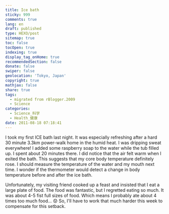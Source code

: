 ```yaml
---
title: Ice bath
sticky: 999
comments: true
lang: en
draft: published
type: HEXO/post
sitemap: true
toc: false
tocOpen: true
indexing: true
display_tag_onHome: true
recommendedSection: false
donate: false
swiper: false
geolocation: 'Tokyo, Japan'
copyright: true
mathjax: false
share: true
tags:
  - migrated from rBlogger.2009
  - Science
categories:
  - Science_科学
  - Health_健康
date: 2011-08-18 07:18:41
---
```


 I took my first ICE bath last night. It was especially refreshing after a hard 30 minute 3.3km power-walk home in the humid heat. I was dripping sweat everywhere! I added some raspberry ​soap to the water while the tub filled up. I spent about 20 minutes there. I did notice that the air felt warm when I exited the bath. This suggests that my core body temperature definitely rose. I should measure the temperature of the water and my mouth next time. 
 I wonder if the thermometer would detect a change in body temperature before and after the ice bath.
 
 
 Unfortunately, my visiting friend cooked up a feast and insisted that I eat a large plate of food. The food was fantastic, but I regretted eating so much. It was about 4-5 fist full sizes of food. Which means I probably ate about 4 times too much food... 😟 So, I'll have to work that much harder this week to compensate for this setback.